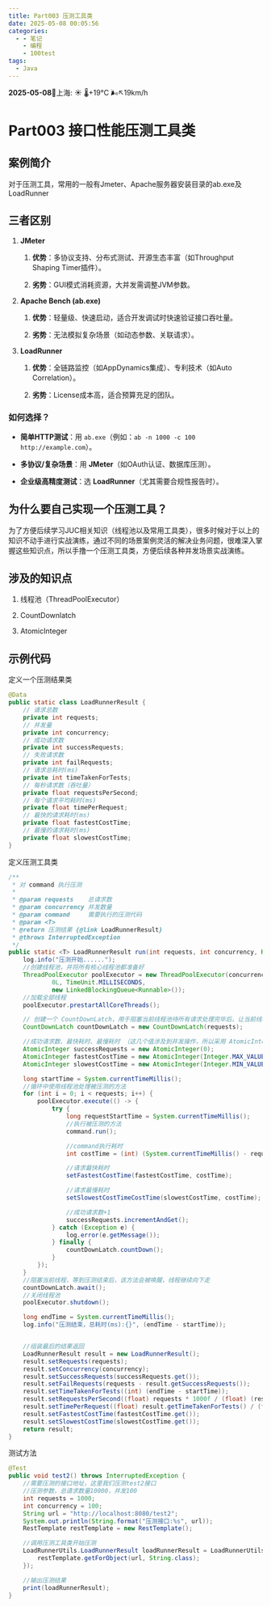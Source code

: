 ```yaml
---
title: Part003 压测工具类
date: 2025-05-08 00:05:56
categories:
  - - 笔记
    - 编程
    - 100test
tags:
  - Java
---
```

**2025-05-08**🌱上海: ☀️   🌡️+19°C 🌬️↖19km/h
 
# Part003 接口性能压测工具类

## 案例简介

对于压测工具，常用的一般有Jmeter、Apache服务器安装目录的ab.exe及LoadRunner

## 三者区别

1. **JMeter**
    
    1. **优势**：多协议支持、分布式测试、开源生态丰富（如Throughput Shaping Timer插件）。
        
    2. **劣势**：GUI模式消耗资源，大并发需调整JVM参数。
        
2. **Apache Bench (ab.exe)**
    
    1. **优势**：轻量级、快速启动，适合开发调试时快速验证接口吞吐量。
        
    2. **劣势**：无法模拟复杂场景（如动态参数、关联请求）。
        
3. **LoadRunner**
    
    1. **优势**：全链路监控（如AppDynamics集成）、专利技术（如Auto Correlation）。
        
    2. **劣势**：License成本高，适合预算充足的团队。
        

### **如何选择？**

- **简单HTTP测试**：用 `ab.exe`（例如：`ab -n 1000 -c 100 http://example.com`）。
    
- **多协议/复杂场景**：用 **JMeter**（如OAuth认证、数据库压测）。
    
- **企业级高精度测试**：选 **LoadRunner**（尤其需要合规性报告时）。
    

## 为什么要自己实现一个压测工具？

为了方便后续学习JUC相关知识（线程池以及常用工具类），很多时候对于以上的知识不动手进行实战演练，通过不同的场景案例灵活的解决业务问题，很难深入掌握这些知识点，所以手撸一个压测工具类，方便后续各种并发场景实战演练。

## 涉及的知识点

1. 线程池（ThreadPoolExecutor）
    
2. CountDownlatch
    
3. AtomicInteger
    

## 示例代码

定义一个压测结果类
```java
@Data
public static class LoadRunnerResult {
    // 请求总数
    private int requests;
    // 并发量
    private int concurrency;
    // 成功请求数
    private int successRequests;
    // 失败请求数
    private int failRequests;
    // 请求总耗时(ms)
    private int timeTakenForTests;
    // 每秒请求数（吞吐量）
    private float requestsPerSecond;
    // 每个请求平均耗时(ms)
    private float timePerRequest;
    // 最快的请求耗时(ms)
    private float fastestCostTime;
    // 最慢的请求耗时(ms)
    private float slowestCostTime;
}
```

定义压测工具类

```java
/**
 * 对 command 执行压测
 *
 * @param requests    总请求数
 * @param concurrency 并发数量
 * @param command     需要执行的压测代码
 * @param <T>
 * @return 压测结果 {@link LoadRunnerResult}
 * @throws InterruptedException
 */
public static <T> LoadRunnerResult run(int requests, int concurrency, Runnable command) throws InterruptedException {
    log.info("压测开始......");
    //创建线程池，并将所有核心线程池都准备好
    ThreadPoolExecutor poolExecutor = new ThreadPoolExecutor(concurrency, concurrency,
            0L, TimeUnit.MILLISECONDS,
            new LinkedBlockingQueue<Runnable>());
    //加载全部线程
    poolExecutor.prestartAllCoreThreads();

    // 创建一个 CountDownLatch，用于阻塞当前线程池待所有请求处理完毕后，让当前线程继续向下走
    CountDownLatch countDownLatch = new CountDownLatch(requests);

    //成功请求数、最快耗时、最慢耗时 （这几个值涉及到并发操作，所以采用 AtomicInteger 避免并发修改导致数据错误）
    AtomicInteger successRequests = new AtomicInteger(0);
    AtomicInteger fastestCostTime = new AtomicInteger(Integer.MAX_VALUE);
    AtomicInteger slowestCostTime = new AtomicInteger(Integer.MIN_VALUE);

    long startTime = System.currentTimeMillis();
    //循环中使用线程池处理被压测的方法
    for (int i = 0; i < requests; i++) {
        poolExecutor.execute(() -> {
            try {
                long requestStartTime = System.currentTimeMillis();
                //执行被压测的方法
                command.run();

                //command执行耗时
                int costTime = (int) (System.currentTimeMillis() - requestStartTime);

                //请求最快耗时
                setFastestCostTime(fastestCostTime, costTime);

                //请求最慢耗时
                setSlowestCostTimeCostTime(slowestCostTime, costTime);

                //成功请求数+1
                successRequests.incrementAndGet();
            } catch (Exception e) {
                log.error(e.getMessage());
            } finally {
                countDownLatch.countDown();
            }
        });
    }
    //阻塞当前线程，等到压测结束后，该方法会被唤醒，线程继续向下走
    countDownLatch.await();
    //关闭线程池
    poolExecutor.shutdown();

    long endTime = System.currentTimeMillis();
    log.info("压测结束，总耗时(ms):{}", (endTime - startTime));


    //组装最后的结果返回
    LoadRunnerResult result = new LoadRunnerResult();
    result.setRequests(requests);
    result.setConcurrency(concurrency);
    result.setSuccessRequests(successRequests.get());
    result.setFailRequests(requests - result.getSuccessRequests());
    result.setTimeTakenForTests((int) (endTime - startTime));
    result.setRequestsPerSecond((float) requests * 1000f / (float) (result.getTimeTakenForTests()));
    result.setTimePerRequest((float) result.getTimeTakenForTests() / (float) requests);
    result.setFastestCostTime(fastestCostTime.get());
    result.setSlowestCostTime(slowestCostTime.get());
    return result;
}
```

测试方法

```java
@Test
public void test2() throws InterruptedException {
    //需要压测的接口地址，这里我们压测test2接口
    //压测参数，总请求数量10000，并发100
    int requests = 1000;
    int concurrency = 100;
    String url = "http://localhost:8080/test2";
    System.out.println(String.format("压测接口:%s", url));
    RestTemplate restTemplate = new RestTemplate();

    //调用压测工具类开始压测
    LoadRunnerUtils.LoadRunnerResult loadRunnerResult = LoadRunnerUtils.run(requests, concurrency, () -> {
        restTemplate.getForObject(url, String.class);
    });

    //输出压测结果
    print(loadRunnerResult);
}
```